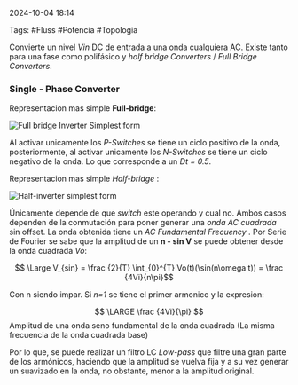 2024-10-04 18:14

Tags: #Fluss #Potencia #Topologia 

Convierte un nivel _Vin_ DC de entrada a una onda cualquiera AC. Existe tanto para una fase como polifásico y _half bridge Converters_ / _Full Bridge Converters_.
### Single - Phase Converter 

Representacion mas simple **Full-bridge**:

![Full bridge Inverter Simplest form](FullInverter1.jpeg)

Al activar unicamente los _P-Switches_ se tiene un ciclo positivo de la onda, posteriormente, al activar unicamente los _N-Switches_ se tiene un ciclo negativo de la onda.  Lo que corresponde a un _Dt = 0.5_.

Representacion mas simple _Half-bridge_ :

![Half-inverter simplest form](Halfinverter1.jpeg)


Únicamente depende de que _switch_ este operando y cual no. Ambos casos dependen de la conmutación para poner generar una _onda AC cuadrada_ sin offset. La onda obtenida tiene un _AC Fundamental Frecuency_ . Por Serie de Fourier se sabe que la amplitud de un **n - sin V** se puede obtener desde la onda cuadrada _Vo_:

$$ \Large V_{sin} = \frac {2}{T} \int_{0}^{T} Vo(t)(\sin(n\omega t)) = \frac {4Vi}{n\pi}$$

Con n siendo impar. Si _n=1_ se tiene el primer armonico y la expresion:

$$ \LARGE \frac {4Vi}{\pi} $$
Amplitud de una onda seno fundamental de la onda cuadrada (La misma frecuencia de la onda cuadrada base) 

Por lo que, se puede realizar un filtro LC _Low-pass_ que filtre una gran parte de los armónicos, haciendo que la amplitud se vuelva fija y a su vez generar un suavizado en la onda, no obstante, menor a la amplitud original.
